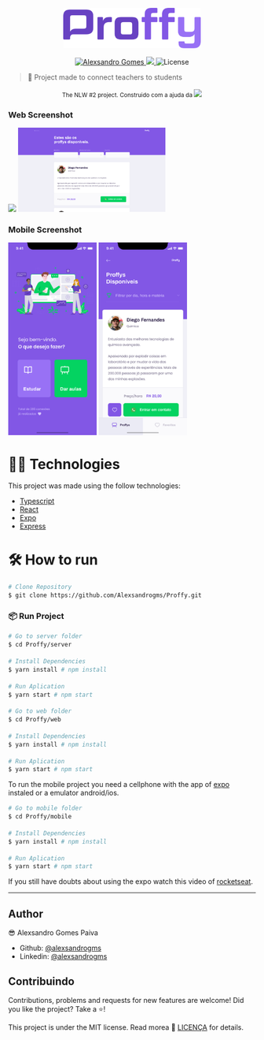 <p align="center">
   <img src="./.github/logo.png" alt="Proffy" width="280"/>
</p>

<p align="center">	
   <a href="https://www.linkedin.com/in/alexsandrogomes/">
      <img alt="Alexsandro Gomes" src="https://img.shields.io/badge/-Alexsandro Gomes-000?style=flat&logo=Linkedin&logoColor=8257E5" />
   </a>
  
  <a aria-label="Completed" href="https://nextlevelweek.com/episodios/omnistack/edicao/2">
    <img src="https://img.shields.io/badge/Proffy-NLW-000?logo=data:image/png;base64,iVBORw0KGgoAAAANSUhEUgAAABAAAAAQCAMAAAAoLQ9TAAAALVBMVEVHcExxWsF0XMJzXMJxWcFsUsD///9jRrzY0u6Xh9Gsn9n39fyMecy0qd2bjNJWBT0WAAAABHRSTlMA2Do606wF2QAAAGlJREFUGJVdj1cWwCAIBLEsRU3uf9xobDH8+GZwUYi8i6ucJwrxKE+7D0G9Q4vlYqtmCSjndr4CgCgzlyFgfKfKCVO0LrPKjmiqMxGXkJwNnXskqWG+1oSM+BSwD8f29YLNjvx/OQrn+g99oQSoNmt3PgAAAABJRU5ErkJggg=="></img>
  </a>
 
  <img alt="License" src="https://img.shields.io/badge/license-MIT-8257E5">
  
</p>

> 🚀 Project made to connect teachers to students

<div align="center">
  <sub>The NLW #2 project. Construido com a ajuda da  
    <a aria-label="Completed" href="https://rocketseat.com.br/">
    <img src="https://img.shields.io/badge/Rocketseat -000?logo=data:image/png;base64,iVBORw0KGgoAAAANSUhEUgAAABAAAAAQCAMAAAAoLQ9TAAAALVBMVEVHcExxWsF0XMJzXMJxWcFsUsD///9jRrzY0u6Xh9Gsn9n39fyMecy0qd2bjNJWBT0WAAAABHRSTlMA2Do606wF2QAAAGlJREFUGJVdj1cWwCAIBLEsRU3uf9xobDH8+GZwUYi8i6ucJwrxKE+7D0G9Q4vlYqtmCSjndr4CgCgzlyFgfKfKCVO0LrPKjmiqMxGXkJwNnXskqWG+1oSM+BSwD8f29YLNjvx/OQrn+g99oQSoNmt3PgAAAABJRU5ErkJggg=="></img>
  </a>
  </sub>
</div>

### Web Screenshot

<div>
   <img src="./.github/home.png" width="300px">
   <img src="./.github/list.png" width="300px">
</div>

### Mobile Screenshot

<div>
   <img src="./.github/Home-mobile.png" width="180">
   <img src="./.github/list-mobile.png" width="180">
</div>

# 👨‍💻 Technologies

This project was made using the follow technologies:

- [Typescript](https://www.typescriptlang.org/)
- [React](https://reactjs.org/)
- [Expo](https://expo.io/)
- [Express](https://expressjs.com/)

# 🛠 How to run

```bash
# Clone Repository
$ git clone https://github.com/Alexsandrogms/Proffy.git
```

### 📦 Run Project

```bash
# Go to server folder
$ cd Proffy/server

# Install Dependencies
$ yarn install # npm install

# Run Aplication
$ yarn start # npm start

# Go to web folder
$ cd Proffy/web

# Install Dependencies
$ yarn install # npm install

# Run Aplication
$ yarn start # npm start
```

To run the mobile project you need a cellphone with the app of [expo](https://play.google.com/store/apps/details?id=host.exp.exponent) instaled or a emulator android/ios.

```bash
# Go to mobile folder
$ cd Proffy/mobile

# Install Dependencies
$ yarn install # npm install

# Run Aplication
$ yarn start # npm start
```

If you still have doubts about using the expo watch this video of [rocketseat](https://www.youtube.com/watch?v=AqJKAJ0TKms).

---

## Author

😎 Alexsandro Gomes Paiva

- Github: [@alexsandrogms](https://github.com/Alexsandrogms)
- Linkedin: [@alexsandrogms](https://linkedin.com/in/alexsandrogomes)

## Contribuindo

Contributions, problems and requests for new features are welcome!
Did you like the project? Take a ⭐️!

This project is under the MIT license. Read morea 📗 [LICENÇA](https://github.com/Alexsandrogms/proffy/blob/master/LICENSE.md) for details.
